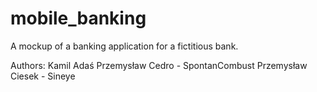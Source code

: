 # mobile_banking

A mockup of a banking application for a fictitious bank.

Authors:
Kamil Adaś
Przemysław Cedro - SpontanCombust
Przemysław Ciesek - Sineye